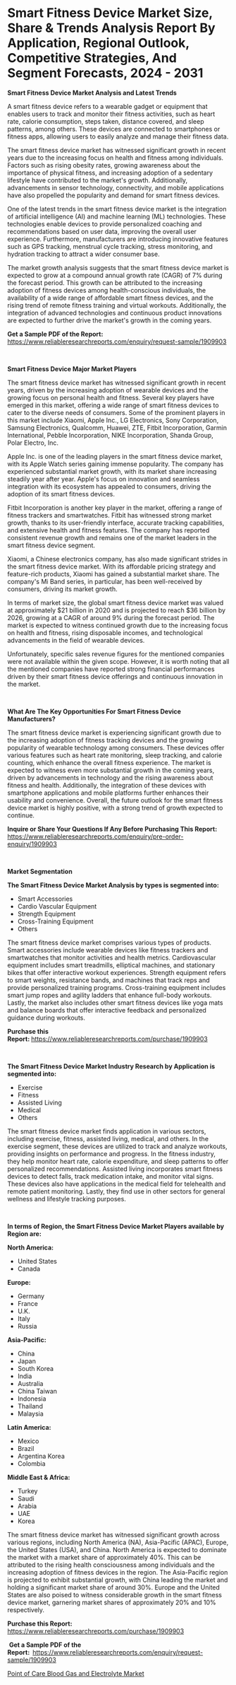 <p><h1>Smart Fitness Device Market Size, Share & Trends Analysis Report By Application, Regional Outlook, Competitive Strategies, And Segment Forecasts, 2024 - 2031</h1></p><p><strong>Smart Fitness Device Market Analysis and Latest Trends</strong></p>
<p><p>A smart fitness device refers to a wearable gadget or equipment that enables users to track and monitor their fitness activities, such as heart rate, calorie consumption, steps taken, distance covered, and sleep patterns, among others. These devices are connected to smartphones or fitness apps, allowing users to easily analyze and manage their fitness data.</p><p>The smart fitness device market has witnessed significant growth in recent years due to the increasing focus on health and fitness among individuals. Factors such as rising obesity rates, growing awareness about the importance of physical fitness, and increasing adoption of a sedentary lifestyle have contributed to the market's growth. Additionally, advancements in sensor technology, connectivity, and mobile applications have also propelled the popularity and demand for smart fitness devices.</p><p>One of the latest trends in the smart fitness device market is the integration of artificial intelligence (AI) and machine learning (ML) technologies. These technologies enable devices to provide personalized coaching and recommendations based on user data, improving the overall user experience. Furthermore, manufacturers are introducing innovative features such as GPS tracking, menstrual cycle tracking, stress monitoring, and hydration tracking to attract a wider consumer base.</p><p>The market growth analysis suggests that the smart fitness device market is expected to grow at a compound annual growth rate (CAGR) of 7% during the forecast period. This growth can be attributed to the increasing adoption of fitness devices among health-conscious individuals, the availability of a wide range of affordable smart fitness devices, and the rising trend of remote fitness training and virtual workouts. Additionally, the integration of advanced technologies and continuous product innovations are expected to further drive the market's growth in the coming years.</p></p>
<p><strong>Get a Sample PDF of the Report:&nbsp;</strong> <a href="https://www.reliableresearchreports.com/enquiry/request-sample/1909903">https://www.reliableresearchreports.com/enquiry/request-sample/1909903</a></p>
<p>&nbsp;</p>
<p><strong>Smart Fitness Device Major Market Players</strong></p>
<p><p>The smart fitness device market has witnessed significant growth in recent years, driven by the increasing adoption of wearable devices and the growing focus on personal health and fitness. Several key players have emerged in this market, offering a wide range of smart fitness devices to cater to the diverse needs of consumers. Some of the prominent players in this market include Xiaomi, Apple Inc., LG Electronics, Sony Corporation, Samsung Electronics, Qualcomm, Huawei, ZTE, Fitbit Incorporation, Garmin International, Pebble Incorporation, NIKE Incorporation, Shanda Group, Polar Electro, Inc.</p><p>Apple Inc. is one of the leading players in the smart fitness device market, with its Apple Watch series gaining immense popularity. The company has experienced substantial market growth, with its market share increasing steadily year after year. Apple's focus on innovation and seamless integration with its ecosystem has appealed to consumers, driving the adoption of its smart fitness devices.</p><p>Fitbit Incorporation is another key player in the market, offering a range of fitness trackers and smartwatches. Fitbit has witnessed strong market growth, thanks to its user-friendly interface, accurate tracking capabilities, and extensive health and fitness features. The company has reported consistent revenue growth and remains one of the market leaders in the smart fitness device segment.</p><p>Xiaomi, a Chinese electronics company, has also made significant strides in the smart fitness device market. With its affordable pricing strategy and feature-rich products, Xiaomi has gained a substantial market share. The company's Mi Band series, in particular, has been well-received by consumers, driving its market growth.</p><p>In terms of market size, the global smart fitness device market was valued at approximately $21 billion in 2020 and is projected to reach $36 billion by 2026, growing at a CAGR of around 9% during the forecast period. The market is expected to witness continued growth due to the increasing focus on health and fitness, rising disposable incomes, and technological advancements in the field of wearable devices.</p><p>Unfortunately, specific sales revenue figures for the mentioned companies were not available within the given scope. However, it is worth noting that all the mentioned companies have reported strong financial performances driven by their smart fitness device offerings and continuous innovation in the market.</p></p>
<p>&nbsp;</p>
<p><strong>What Are The Key Opportunities For Smart Fitness Device Manufacturers?</strong></p>
<p><p>The smart fitness device market is experiencing significant growth due to the increasing adoption of fitness tracking devices and the growing popularity of wearable technology among consumers. These devices offer various features such as heart rate monitoring, sleep tracking, and calorie counting, which enhance the overall fitness experience. The market is expected to witness even more substantial growth in the coming years, driven by advancements in technology and the rising awareness about fitness and health. Additionally, the integration of these devices with smartphone applications and mobile platforms further enhances their usability and convenience. Overall, the future outlook for the smart fitness device market is highly positive, with a strong trend of growth expected to continue.</p></p>
<p><strong>Inquire or Share Your Questions If Any Before Purchasing This Report:</strong> <a href="https://www.reliableresearchreports.com/enquiry/pre-order-enquiry/1909903">https://www.reliableresearchreports.com/enquiry/pre-order-enquiry/1909903</a></p>
<p>&nbsp;</p>
<p><strong>Market Segmentation</strong></p>
<p><strong>The Smart Fitness Device Market Analysis by types is segmented into:</strong></p>
<p><ul><li>Smart Accessories</li><li>Cardio Vascular Equipment</li><li>Strength Equipment</li><li>Cross-Training Equipment</li><li>Others</li></ul></p>
<p><p>The smart fitness device market comprises various types of products. Smart accessories include wearable devices like fitness trackers and smartwatches that monitor activities and health metrics. Cardiovascular equipment includes smart treadmills, elliptical machines, and stationary bikes that offer interactive workout experiences. Strength equipment refers to smart weights, resistance bands, and machines that track reps and provide personalized training programs. Cross-training equipment includes smart jump ropes and agility ladders that enhance full-body workouts. Lastly, the market also includes other smart fitness devices like yoga mats and balance boards that offer interactive feedback and personalized guidance during workouts.</p></p>
<p><strong>Purchase this Report:&nbsp;</strong><a href="https://www.reliableresearchreports.com/purchase/1909903">https://www.reliableresearchreports.com/purchase/1909903</a></p>
<p>&nbsp;</p>
<p><strong>The Smart Fitness Device Market Industry Research by Application is segmented into:</strong></p>
<p><ul><li>Exercise</li><li>Fitness</li><li>Assisted Living</li><li>Medical</li><li>Others</li></ul></p>
<p><p>The smart fitness device market finds application in various sectors, including exercise, fitness, assisted living, medical, and others. In the exercise segment, these devices are utilized to track and analyze workouts, providing insights on performance and progress. In the fitness industry, they help monitor heart rate, calorie expenditure, and sleep patterns to offer personalized recommendations. Assisted living incorporates smart fitness devices to detect falls, track medication intake, and monitor vital signs. These devices also have applications in the medical field for telehealth and remote patient monitoring. Lastly, they find use in other sectors for general wellness and lifestyle tracking purposes.</p></p>
<p>&nbsp;</p>
<p><strong>In terms of Region, the Smart Fitness Device Market Players available by Region are:</strong></p>
<p>
    <p> <strong> North America: </strong>
        <ul>
            <li>United States</li>
            <li>Canada</li>
        </ul>
        </p> 
    <p> <strong> Europe: </strong>
        <ul>
            <li>Germany</li>
            <li>France</li>
            <li>U.K.</li>
            <li>Italy</li>
            <li>Russia</li>
        </ul>
        </p> 
    <p> <strong> Asia-Pacific: </strong>
        <ul>
            <li>China</li>
            <li>Japan</li>
            <li>South Korea</li>
            <li>India</li>
            <li>Australia</li>
            <li>China Taiwan</li>
            <li>Indonesia</li>
            <li>Thailand</li>
            <li>Malaysia</li>
        </ul>
        </p> 
    <p> <strong> Latin America: </strong>
        <ul>
            <li>Mexico</li>
            <li>Brazil</li>
            <li>Argentina Korea</li>
            <li>Colombia</li>
        </ul>
        </p> 
    <p> <strong> Middle East & Africa: </strong>
        <ul>
            <li>Turkey</li>
            <li>Saudi</li>
            <li>Arabia</li>
            <li>UAE</li>
            <li>Korea</li>
        </ul>
    </p>
    </p>
<p><p>The smart fitness device market has witnessed significant growth across various regions, including North America (NA), Asia-Pacific (APAC), Europe, the United States (USA), and China. North America is expected to dominate the market with a market share of approximately 40%. This can be attributed to the rising health consciousness among individuals and the increasing adoption of fitness devices in the region. The Asia-Pacific region is projected to exhibit substantial growth, with China leading the market and holding a significant market share of around 30%. Europe and the United States are also poised to witness considerable growth in the smart fitness device market, garnering market shares of approximately 20% and 10% respectively.</p></p>
<p><strong>Purchase this Report: </strong><a href="https://www.reliableresearchreports.com/purchase/1909903">https://www.reliableresearchreports.com/purchase/1909903</a></p>
<p>&nbsp;<strong>Get a Sample PDF of the Report:&nbsp;&nbsp;</strong><a href="https://www.reliableresearchreports.com/enquiry/request-sample/1909903">https://www.reliableresearchreports.com/enquiry/request-sample/1909903</a></p>
<p><strong></strong></p>
<p><p><a href="https://github.com/ChiragRP21/Market-Research-Report-List-2/blob/main/point-of-care-blood-gas-and-electrolyte-market.md">Point of Care Blood Gas and Electrolyte Market</a></p></p>